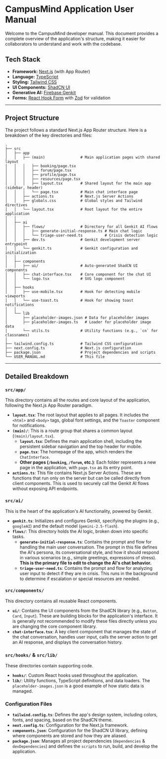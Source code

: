 # CampusMind Application User Manual

Welcome to the CampusMind developer manual. This document provides a complete overview of the application's structure, making it easier for collaborators to understand and work with the codebase.

## Tech Stack

- **Framework:** [Next.js](https://nextjs.org/) (with App Router)
- **Language:** [TypeScript](https://www.typescriptlang.org/)
- **Styling:** [Tailwind CSS](https://tailwindcss.com/)
- **UI Components:** [ShadCN UI](https://ui.shadcn.com/)
- **Generative AI:** [Firebase Genkit](https://firebase.google.com/docs/genkit)
- **Forms:** [React Hook Form](https://react-hook-form.com/) with [Zod](https://zod.dev/) for validation

---

## Project Structure

The project follows a standard Next.js App Router structure. Here is a breakdown of the key directories and files:

```
.
├── src
│   ├── app
│   │   ├── (main)                # Main application pages with shared layout
│   │   │   ├── booking/page.tsx
│   │   │   ├── forum/page.tsx
│   │   │   ├── profile/page.tsx
│   │   │   ├── resources/page.tsx
│   │   │   ├── layout.tsx        # Shared layout for the main app (sidebar, header)
│   │   │   └── page.tsx          # Main chat interface page
│   │   ├── actions.ts            # Next.js Server Actions
│   │   ├── globals.css           # Global styles and Tailwind directives
│   │   └── layout.tsx            # Root layout for the entire application
│   │
│   ├── ai
│   │   ├── flows/                # Directory for all Genkit AI flows
│   │   │   ├── generate-initial-response.ts # Main chat logic
│   │   │   └── triage-user-need.ts          # Crisis detection logic
│   │   ├── dev.ts                # Genkit development server entrypoint
│   │   └── genkit.ts             # Genkit configuration and initialization
│   │
│   ├── components
│   │   ├── ui/                   # Auto-generated ShadCN UI components
│   │   ├── chat-interface.tsx    # Core component for the chat UI
│   │   └── logo.tsx              # SVG logo component
│   │
│   ├── hooks
│   │   ├── use-mobile.tsx        # Hook for detecting mobile viewports
│   │   └── use-toast.ts          # Hook for showing toast notifications
│   │
│   └── lib
│       ├── placeholder-images.json # Data for placeholder images
│       ├── placeholder-images.ts   # Loader for placeholder image data
│       └── utils.ts              # Utility functions (e.g., `cn` for classnames)
│
├── tailwind.config.ts            # Tailwind CSS configuration
├── next.config.ts                # Next.js configuration
├── package.json                  # Project dependencies and scripts
└── USER_MANUAL.md                # This file
```

---

## Detailed Breakdown

### `src/app/`

This directory contains all the routes and core layout of the application, following the Next.js App Router paradigm.

-   **`layout.tsx`**: The root layout that applies to all pages. It includes the `<html>` and `<body>` tags, global font settings, and the `Toaster` component for notifications.
-   **`(main)/`**: This is a route group that shares a common layout (`(main)/layout.tsx`).
    -   **`layout.tsx`**: Defines the main application shell, including the persistent sidebar navigation and the top header for mobile.
    -   **`page.tsx`**: The homepage of the app, which renders the `ChatInterface`.
    -   **Other pages (`/booking`, `/forum`, etc.)**: Each folder represents a new page in the application, with `page.tsx` as its entry point.
-   **`actions.ts`**: This file contains Next.js Server Actions. These are functions that run only on the server but can be called directly from client components. This is used to securely call the Genkit AI flows without exposing API endpoints.

### `src/ai/`

This is the heart of the application's AI functionality, powered by Genkit.

-   **`genkit.ts`**: Initializes and configures Genkit, specifying the plugins (e.g., `googleAI`) and the default model (`gemini-2.5-flash`).
-   **`flows/`**: This directory holds the AI logic, broken down into specific tasks.
    -   **`generate-initial-response.ts`**: Contains the prompt and flow for handling the main user conversation. The prompt in this file defines the AI's persona, its conversational style, and how it should respond in various scenarios (e.g., simple greetings, expressions of stress). **This is the primary file to edit to change the AI's chat behavior.**
    -   **`triage-user-need.ts`**: Contains the prompt and flow for analyzing user input to detect if they are in crisis. This runs in the background to determine if escalation or special resources are needed.

### `src/components/`

This directory contains all reusable React components.

-   **`ui/`**: Contains the UI components from the ShadCN library (e.g., `Button`, `Card`, `Input`). These are building blocks for the application's interface. It is generally not recommended to modify these files directly unless you are changing the core component library.
-   **`chat-interface.tsx`**: A key client component that manages the state of the chat conversation, handles user input, calls the server action to get an AI response, and displays the conversation history.

### `src/hooks/` & `src/lib/`

These directories contain supporting code.

-   **`hooks/`**: Custom React hooks used throughout the application.
-   **`lib/`**: Utility functions, TypeScript definitions, and data loaders. The `placeholder-images.json` is a good example of how static data is managed.

### Configuration Files

-   **`tailwind.config.ts`**: Defines the app's design system, including colors, fonts, and spacing, based on the ShadCN theme.
-   **`next.config.ts`**: Configuration for the Next.js framework.
-   **`components.json`**: Configuration for the ShadCN UI library, defining where components are stored and how they are aliased.
-   **`package.json`**: Manages all project dependencies (`dependencies` & `devDependencies`) and defines the `scripts` to run, build, and develop the application.
